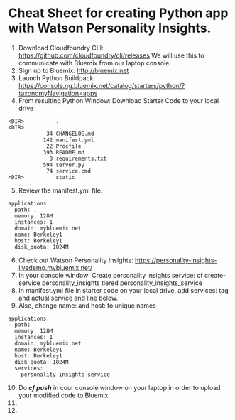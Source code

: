 # Cheat Sheet for creating Python app with Watson Personality Insights.

1. Download Cloudfoundry CLI: https://github.com/cloudfoundry/cli/releases  We will use this to communicate with Bluemix from our laptop console.
2. Sign up to Bluemix: http://bluemix.net
3. Launch Python Buildpack: https://console.ng.bluemix.net/catalog/starters/python/?taxonomyNavigation=apps
4. From resulting Python Window: Download Starter Code to your local drive

~~~~
<DIR>          .
<DIR>          ..
            34 CHANGELOG.md
           142 manifest.yml
            22 Procfile
           393 README.md
             0 requirements.txt
           594 server.py
            74 service.cmd
<DIR>          static
~~~~

5. Review the manifest.yml file.
~~~~
applications:
- path: .
  memory: 128M
  instances: 1
  domain: mybluemix.net
  name: Berkeley1
  host: Berkeley1
  disk_quota: 1024M
~~~~
6. Check out Watson Personality Insights: https://personality-insights-livedemo.mybluemix.net/
7. In your console window: Create personality insights service: cf create-service personality_insights tiered personality_insights_service
8. In manifest.yml file in starter code on your local drive, add services: tag and actual service and line below.
9. Also, change name: and host: to unique names 
~~~~
applications:
- path: .
  memory: 128M
  instances: 1
  domain: mybluemix.net
  name: Berkeley1
  host: Berkeley1
  disk_quota: 1024M
  services:
  - personality-insights-service
~~~~
10. Do ***cf push*** in cour console window on your laptop in order to upload your modified code to Bluemix.
11.
12.
